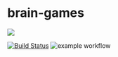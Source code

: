 # brain-games

<a href="https://codeclimate.com/github/codeclimate/codeclimate/maintainability"><img src="https://api.codeclimate.com/v1/badges/a99a88d28ad37a79dbf6/maintainability" /></a>

[![Build Status](https://app.travis-ci.com/Ignatii1/brain-games.svg?branch=main)](https://app.travis-ci.com/Ignatii1/brain-games)
![example workflow](https://github.com/Ignatii1/brain-games/actions/workflows/lintit.yml/badge.svg)
